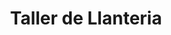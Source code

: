 ---
title: "Taller de Llanteria"
url: /santiago-de-andamarca/taller-de-llanteria/
shop: neumáticos
---